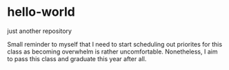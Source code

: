 # hello-world
just another repository

Small reminder to myself that I need to start scheduling out priorites for this class as becoming overwhelm is rather uncomfortable.
Nonetheless, I aim to pass this class and graduate this year after all.
